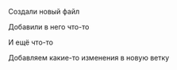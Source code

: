 Создали новый файл

Добавили в него что-то

И ещё что-то

Добавляем какие-то изменения в новую ветку